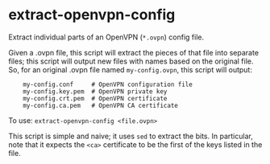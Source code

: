 # extract-openvpn-config
Extract individual parts of an OpenVPN (`*.ovpn`) config file.


Given a .ovpn file, this script will extract the pieces of that file into separate files;
this script will output new files with names based on the original file. So, for an original
.ovpn file named `my-config.ovpn`, this script will output:

```
	my-config.conf     # OpenVPN configuration file
	my-config.key.pem  # OpenVPN private key
	my-config.crt.pem  # OpenVPN certificate
	my-config.ca.pem   # OpenVPN CA certificate
```

To use: `extract-openvpn-config <file.ovpn>`

This script is simple and naive; it uses `sed` to extract the bits. In particular, note that it
expects the `<ca>` certificate to be the first of the keys listed in the file.
